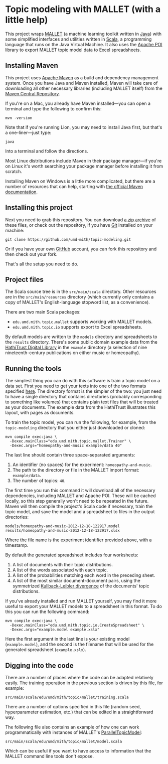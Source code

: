 Topic modeling with MALLET (with a little help)
===============================================

This project wraps [MALLET](http://mallet.cs.umass.edu/)
(a machine learning toolkit written in [Java](www.java.com/)) with some simplified interfaces
and utilities written in [Scala](http://www.scala-lang.org/), a programming
language that runs on the Java Virtual Machine.
It also uses the [Apache POI](http://poi.apache.org/) library to export
MALLET topic model data to Excel spreadsheets.

Installing Maven
------------------

This project uses [Apache Maven](http://maven.apache.org/)
as a build and dependency management system. Once you have Java and Maven
installed, Maven will take care of downloading all other necessary libraries
(including MALLET itself) from the
[Maven Central Repository](http://search.maven.org/).

If you're on a Mac, you already have Maven installed—you can open a terminal
and type the following to confirm this:

    mvn -version

Note that if you're running Lion, you may need to install Java first, but
that's a one-liner—just type:

    java

Into a terminal and follow the directions.

Most Linux distributions include Maven in their package manager—if you're on
Linux it's worth searching your package manager before installing it from
scratch.

Installing Maven on Windows is a little more complicated, but there are a
number of resources that can help, starting with
[the official Maven documentation](http://maven.apache.org/guides/getting-started/windows-prerequisites.html).

Installing this project
-----------------------

Next you need to grab this repository. You can download
[a zip archive](https://github.com/umd-mith/topic-modeling/archive/master.zip)
of these files, or check out the repository, if you have
[Git](http://git-scm.com/) installed on your machine:

    git clone https://github.com/umd-mith/topic-modeling.git

Or if you have your own [GitHub](https://github.com/) account, you can fork
this repository and then check out your fork.

That's all the setup you need to do.

Project files
-------------

The Scala source tree is in the `src/main/scala` directory. Other resources
are in the `src/main/resources` directory (which currently only contains a
copy of MALLET's English-language stopword list, as a convenience).

There are two main Scala packages:

 * `edu.umd.mith.topic.mallet` supports working with MALLET models.
 * `edu.umd.mith.topic.io` supports export to Excel spreadsheets.

By default models are written to the `models` directory and spreadsheets to
the `results` directory. There's some public domain example data from the
[HathiTrust Digital Library](http://www.hathitrust.org/)
in the `example` directory (a selection of nine nineteenth-century publications
on either music or homeopathy).

Running the tools
-----------------

The simplest thing you can do with this software is train a topic model on a
data set. First you need to get your texts into one of the two formats
specified [here](http://mallet.cs.umass.edu/import.php). The directory format
is the simpler of the two: you just need to have a single directory that
contains directories (probably corresponding to something like volumes) that
contains plain text files that will be treated as your documents.
The example data from the HathiTrust illustrates this layout, with pages as
documents.

To train the topic model, you can run the following, for example, from the `topic-modeling`
directory that you either just downloaded or cloned:

    mvn compile exec:java \
      -Dexec.mainClass="edu.umd.mith.topic.mallet.Trainer" \
      -Dexec.args="homeopathy-and-music example/data 40"

The last line should contain three space-separated arguments:

  1. An identifier (no spaces) for the experiment: `homeopathy-and-music`.
  2. The path to the directory or file in the MALLET import format: `example/data`.
  3. The number of topics: `40`.

The first time you run this command it will download all of the necessary
dependencies, including MALLET and Apache POI. These will be cached locally,
so this step generally won't need to be repeated in the future. Maven will
then compile the project's Scala code if necessary, train the topic model,
and save the model and a spreadsheet to files in the output directories:

    models/homeopathy-and-music-2012-12-18-122917.model
    results/homeopathy-and-music-2012-12-18-122917.xlsx

Where the file name is the experiment identifier provided above, with a timestamp.

By default the generated spreadsheet includes four worksheets:

 1. A list of documents with their topic distributions.
 2. A list of the words associated with each topic.
 3. A list of the probabilities matching each word in the preceding sheet.
 4. A list of the most similar document-document pairs, using the symmetrized [Kullback-Leibler divergence](http://en.wikipedia.org/wiki/Kullback%E2%80%93Leibler_divergence) of the documents' topic distributions.

If you've already installed and run MALLET yourself, you may find it more
useful to export your MALLET models to a spreadsheet in this format.
To do this you can run the following command:

    mvn compile exec:java \
      -Dexec.mainClass="edu.umd.mith.topic.io.CreateSpreadsheet" \
      -Dexec.args="example.model example.xslx"

Here the first argument in the last line is your existing model (`example.model`),
and the second is the filename that will be used for the generated spreadsheet (`example.xslx`).

Digging into the code
---------------------

There are a number of places where the code can be adapted relatively easily.
The training operation in the previous section is driven by this file, for example:

    src/main/scala/edu/umd/mith/topic/mallet/training.scala

There are a number of options specified in this file (random seed, hyperparameter estimation, etc.)
that can be edited in a straightforward way.

The following file also contains an example of how one can work programmatically with
instances of MALLET's
[ParallelTopicModel](http://mallet.cs.umass.edu/api/cc/mallet/topics/ParallelTopicModel.html):

    src/main/scala/edu/umd/mith/topic/mallet/model.scala

Which can be useful if you want to have access to information that the MALLET
command line tools don't expose.

